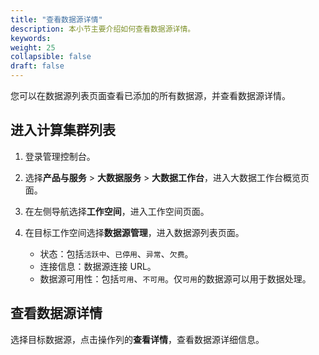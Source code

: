 ```yaml
---
title: "查看数据源详情"
description: 本小节主要介绍如何查看数据源详情。 
keywords: 
weight: 25
collapsible: false
draft: false
---
```


您可以在数据源列表页面查看已添加的所有数据源，并查看数据源详情。

## 进入计算集群列表

1. 登录管理控制台。
2. 选择**产品与服务** > **大数据服务** > **大数据工作台**，进入大数据工作台概览页面。
3. 在左侧导航选择**工作空间**，进入工作空间页面。
4. 在目标工作空间选择**数据源管理**，进入数据源列表页面。  
   
   - 状态：包括`活跃中`、`已停用`、`异常`、`欠费`。    
   - 连接信息：数据源连接 URL。 
   - 数据源可用性：包括`可用`、`不可用`。仅`可用`的数据源可以用于数据处理。      

## 查看数据源详情

选择目标数据源，点击操作列的**查看详情**，查看数据源详细信息。  

